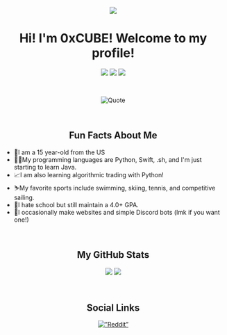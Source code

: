 <p align="center">
  <img src="https://user-images.githubusercontent.com/94565160/148251999-81266efa-04a4-4c97-b2e9-a0645f139b21.png" />
</p align="center">

<h1 align="center">Hi! I'm 0xCUBE! Welcome to my profile!</h1>
<p align="center">
 
 <img src="https://badges.pufler.dev/visits/0xCUB3/0xCUB3"/> 
 <!-- <img src="https://badges.pufler.dev/years/ritik307"/> -->
 <img src="https://badges.pufler.dev/repos/0xCUB3"/>
 <img src="https://badges.pufler.dev/commits/yearly/0xCUB3" />

</p>
<br>

<p align="center">
  <img src="https://quotes-github-readme.vercel.app/api?type=horizontal&theme=dark" alt="Quote" />
</p align="center">
<br>

<h2 align="center">Fun Facts About Me</h2>
<p>
  <ul>
    <li>🧍I am a 15 year-old from the US</li>
    <li>👨‍💻My programming languages are Python, Swift, .sh, and I'm just starting to learn Java.</li>
    <li>📈I am also learning algorithmic trading with Python!</li>
    <li>⛷️My favorite sports include swimming, skiing, tennis, and competitive sailing.</li>
    <li>💯I hate school but still maintain a 4.0+ GPA.</li>
    <li>🤖I occasionally make websites and simple Discord bots (lmk if you want one!)</li>
  </ul>
</p>
<br>

<h2 align="center">My GitHub Stats</h2>
<p align = "center">
  <img  src = "https://github-readme-stats.vercel.app/api?username=0xCUB3&show_icons=true&theme=radical">
  <img src = "https://github-readme-stats.vercel.app/api/top-langs/?username=0xCUB3&theme=radical">
</p>
<br>

<h2 align="center">Social Links</h2>
<p align = "center">
  <a href=”https://www.reddit.com/user/0xCUBE"><img align=”center” src=”https://user-images.githubusercontent.com/94565160/148257421-c9b9c9e8-14b8-40bd-a5e8-7edca7caf536.png" alt=”Reddit” width=”21px”/></a>
</p>
